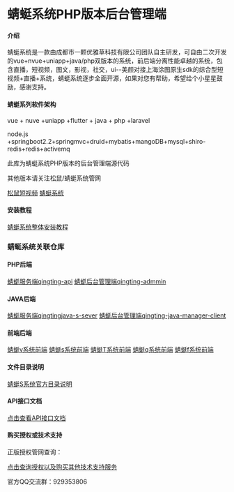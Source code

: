 # 蜻蜓系统PHP版本后台管理端

#### 介绍
蜻蜓系统是一款由成都市一颗优雅草科技有限公司团队自主研发，可自由二次开发的vue+nvue+uniapp+java/php双版本的系统，前后端分离性能卓越的系统，包含直播，短视频，图文，影视，社交，ui--美颜对接上海涂图原生sdk的综合型短视频+直播+系统，蜻蜓系统逐步全面开源，如果对您有帮助，希望给个小星星鼓励，感谢支持。
#### 蜻蜓系列软件架构

vue + nuve +uniapp +flutter + java + php +laravel

node.js +springboot2.2+springmvc+druid+mybatis+mangoDB+mysql+shiro-redis+redis+activemq

此库为蜻蜓系统PHP版本的后台管理端源代码
 
 
 其他版本请关注松鼠/蜻蜓系统管网 

[松鼠短视频](https://songshu.youyacao.com/video.html)
[蜻蜓系统](https://qingting.youyacao.com/video.html)

#### 安装教程

[蜻蜓系统整体安装教程](https://doc.youyacao.com/web/#/8?page_id=51)


### 蜻蜓系统关联仓库

#### PHP后端

[蜻蜓服务端qingting-api](https://gitee.com/youyacao/qingting-api)
[蜻蜓后台管理端qingting-admmin](https://gitee.com/youyacao/qingting-admin)

#### JAVA后端

[蜻蜓服务端qingtingjava-s-sever](https://gitee.com/youyacao/qingtingjava-s-sever)
[蜻蜓后台管理端qingting-java-manager-client](https://gitee.com/youyacao/qingting-java-manager-client)
#### 前端后端


[蜻蜓v系统前端](https://gitee.com/youyacao/qingting-valley-flutter)
[蜻蜓s系统前端](https://gitee.com/youyacao/qingting-s-uniapp)
[蜻蜓T系统前端](https://gitee.com/youyacao/qingting-team-flutter)
[蜻蜓q系统前端](https://gitee.com/youyacao/qingting-queen-uniapp)
[蜻蜓f系统前端](https://gitee.com/youyacao/qingting-f-uniapp)


#### 文件目录说明

[蜻蜓S系统官方目录说明](https://doc.youyacao.com/web/#/8?page_id=649)



#### API接口文档

[点击查看API接口文档](https://doc.youyacao.com/web/#/16?page_id=93)


#### 购买授权或技术支持

正版授权管网查询：

[点击查询授权以及购买其他技术支持服务](https://zhengban.youyacao.com)


官方QQ交流群：929353806
